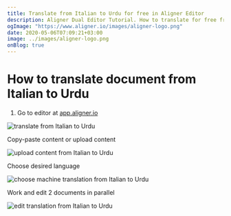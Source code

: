 ```yaml
---
title: Translate from Italian to Urdu for free in Aligner Editor
description: Aligner Dual Editor Tutorial. How to translate for free from Italian to Urdu. Aligner is multilingual document management platform. 
ogImage: "https://www.aligner.io/images/aligner-logo.png"
date: 2020-05-06T07:09:21+03:00
image: ../images/aligner-logo.png
onBlog: true
---
```


# How to translate document from Italian to Urdu

1. Go to editor at [app.aligner.io](https://app.aligner.io "Aligner App web page")

![translate from Italian to Urdu](../aligner-blank-editor.png "translate from Italian to Urdu")

Copy-paste content or upload content

![upload content from Italian to Urdu](../aligner-uploaded-document.png "upload content from Italian to Urdu")

Choose desired language

![choose machine translation from Italian to Urdu](../aligner-language-dropdown.png "choose machine translation from Italian to Urdu")

Work and edit 2 documents in parallel

![edit translation from Italian to Urdu](../aligner-double-sitded-editor.png "edit translation from Italian to Urdu")

